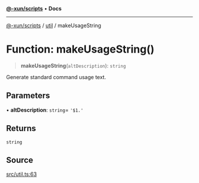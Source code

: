 [**@-xun/scripts**](../../README.md) • **Docs**

***

[@-xun/scripts](../../README.md) / [util](../README.md) / makeUsageString

# Function: makeUsageString()

> **makeUsageString**(`altDescription`): `string`

Generate standard command usage text.

## Parameters

• **altDescription**: `string`= `'$1.'`

## Returns

`string`

## Source

[src/util.ts:63](https://github.com/Xunnamius/xscripts/blob/6426d70a844a1c3242d719bd648b2a5caf61a12c/src/util.ts#L63)
